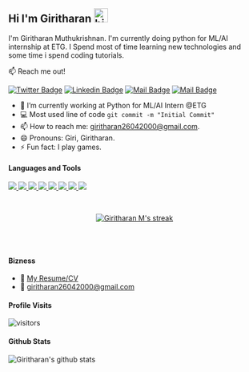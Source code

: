 ## Hi I'm Giritharan <img src="https://user-images.githubusercontent.com/1303154/88677602-1635ba80-d120-11ea-84d8-d263ba5fc3c0.gif" width="28px" alt="hi">

I'm Giritharan Muthukrishnan. I'm currently doing python for ML/AI internship at ETG. I Spend most of time learning new technologies and some time i spend coding tutorials.

:mailbox: Reach me out!

[![Twitter Badge](https://img.shields.io/badge/-@Giritharan-1ca0f1?style=flat&labelColor=1ca0f1&logo=twitter&logoColor=white&link=https://twitter.com/GiritharanM4)](https://twitter.com/GiritharanM4) [![Linkedin Badge](https://img.shields.io/badge/-Giritharan-0e76a8?style=flat&labelColor=0e76a8&logo=linkedin&logoColor=white)](https://www.linkedin.com/giritharan-m-2604/) [![Mail Badge](https://img.shields.io/badge/-@Giritharan-e84393?style=flat&labelColor=e84393&logo=instagram&logoColor=white)](https://instagram.com/giritharan_giri/) [![Mail Badge](https://img.shields.io/badge/-Giritharan-c0392b?style=flat&labelColor=c0392b&logo=gmail&logoColor=white)](mailto:giritharan26042000@gmail.com)

<!-- TODO: Add last video link -->

- 🔭 I’m currently working at Python for ML/AI Intern @ETG
- :computer: Most used line of code `git commit -m "Initial Commit"`
- 📫 How to reach me: giritharan26042000@gmail.com.
- 😄 Pronouns: Giri, Giritharan.
- ⚡ Fun fact: I play games.

#### Languages and Tools

<!-- TODO: Make technologies links takes you to repositories -->

<p align="left"> 
    <a href="https://www.w3.org/c/" target="_blank"> <img src="https://img.icons8.com/color/48/000000/c-programming.png"/> </a>
    <a href="https://www.w3.org/html/" target="_blank"> <img src="https://img.icons8.com/color/48/000000/html-5.png"/> </a> 
    <a href="https://www.w3schools.com/css/" target="_blank"> <img src="https://img.icons8.com/color/48/000000/css3.png"/> </a> 
    <a href="https://developer.mozilla.org/en-US/docs/Web/JavaScript" target="_blank"> <img src="https://img.icons8.com/color/48/000000/javascript.png"/> </a> 
    <a href="https://www.python.org" target="_blank"> <img src="https://img.icons8.com/color/48/000000/python.png"/> </a>
    <a href="https://www.java.com" target="_blank"> <img src="https://img.icons8.com/color/48/000000/java-coffee-cup-logo.png"/> </a>
    <a href="" target="_blank"> <img src="https://img.icons8.com/fluency/48/000000/matlab.png"/> </a> 
    <img src="https://img.icons8.com/color/48/000000/microsoft-excel-2019--v1.png"/>
    <!--<a style="padding-right:8px;" href="https://www.mysql.com/" target="_blank"> <img src="https://img.icons8.com/fluent/50/000000/mysql-logo.png"/> </a>
    <a href="https://www.mongodb.com/" target="_blank"> <img src="https://raw.githubusercontent.com/devicons/devicon/master/icons/mongodb/mongodb-original-wordmark.svg" alt="mongodb" width="48" height="48"/> </a>-->
</p>

<br/>

<p align="center">
    <a href="https://github.com/Giritharan26/github-readme-streak-stats">
        <img title="🔥 Get streak stats for your profile at git.io/streak-stats" alt="Giritharan M's streak" src="https://github-readme-streak-stats.herokuapp.com/?user=Giritharan26&theme=black-ice&hide_border=true&stroke=0000&background=060A0CD0"/>
    </a>
</p>

<br />
<br />

#### Bizness
- :paperclip: [My Resume/CV](https://github.com/Giritharan26/Giritharan26/blob/master/resumes/Giritharan%Resume%18_8_21.pdf)
- :email: giritharan26042000@gmail.com


#### Profile Visits 

![visitors](https://visitor-badge.glitch.me/badge?page_id=Giritharan26.Giritharan26)

#### Github Stats

![Giritharan's github stats](https://github-readme-stats.vercel.app/api?username=Giritharan26&count_private=true&theme=tokyonight&hide=contribs,prs)


